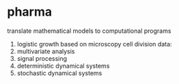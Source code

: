 # pharma
translate mathematical models to computational programs
1) logistic growth based on microscopy cell division data: 
2) multivariate analysis
3) signal processing
4) deterministic dynamical systems
5) stochastic dynamical systems

